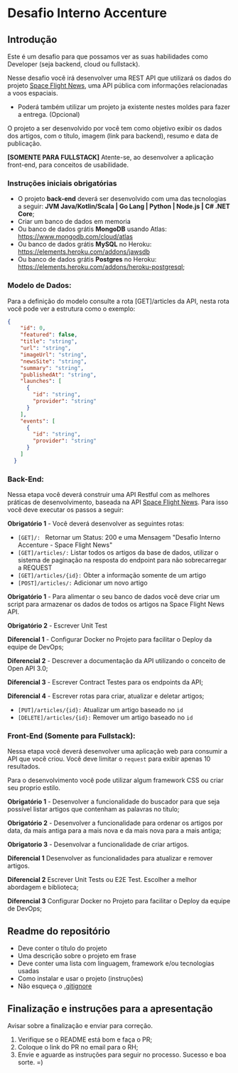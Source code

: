 # Desafio Interno Accenture

## Introdução

Este é um desafio para que possamos ver as suas habilidades como Developer (seja backend, cloud ou fullstack).

Nesse desafio você irá desenvolver uma REST API que utilizará os dados do projeto [Space Flight News](https://api.spaceflightnewsapi.net/v3/documentation), uma API pública com informações relacionadas a voos espaciais.

- Poderá também utilizar um projeto ja existente nestes moldes para fazer a entrega. (Opcional)

O projeto a ser desenvolvido por você tem como objetivo exibir os dados dos artigos, com o título, imagem (link para backend), resumo e data de publicação. 

**[SOMENTE PARA FULLSTACK]** Atente-se, ao desenvolver a aplicação front-end, para conceitos de usabilidade.

### Instruções iniciais obrigatórias

- O projeto **back-end** deverá ser desenvolvido com uma das tecnologias a seguir: **JVM Java/Kotlin/Scala | Go Lang | Python | Node.js | C# .NET Core**;
- Criar um banco de dados em memoria
- Ou banco de dados grátis **MongoDB** usando Atlas: https://www.mongodb.com/cloud/atlas 
- Ou banco de dados grátis **MySQL** no Heroku: https://elements.heroku.com/addons/jawsdb
- Ou banco de dados grátis **Postgres** no Heroku: https://elements.heroku.com/addons/heroku-postgresql;

### Modelo de Dados:

Para a definição do modelo consulte a rota [GET]/articles da API, nesta rota você pode ver a estrutura como o exemplo:

```json
{
    "id": 0,
    "featured": false,
    "title": "string",
    "url": "string",
    "imageUrl": "string",
    "newsSite": "string",
    "summary": "string",
    "publishedAt": "string",
    "launches": [
      {
        "id": "string",
        "provider": "string"
      }
    ],
    "events": [
      {
        "id": "string",
        "provider": "string"
      }
    ]
  }
```

### Back-End:

Nessa etapa você deverá construir uma API Restful com as melhores práticas de desenvolvimento, baseada na API [Space Flight News](https://api.spaceflightnewsapi.net/v3/documentation). Para isso você deve executar os passos a seguir:

**Obrigatório 1** - Você deverá desenvolver as seguintes rotas:

- `[GET]/: ` Retornar um Status: 200 e uma Mensagem "Desafio Interno Accenture - Space Flight News"
- `[GET]/articles/:`   Listar todos os artigos da base de dados, utilizar o sistema de paginação na resposta do endpoint para não sobrecarregar a REQUEST
- `[GET]/articles/{id}:` Obter a informação somente de um artigo
- `[POST]/articles/:` Adicionar um novo artigo

**Obrigatório 1** - Para alimentar o seu banco de dados você deve criar um script para armazenar os dados de todos os artigos na Space Flight News API. 

**Obrigatório 2** - Escrever Unit Test

**Diferencial 1** - Configurar Docker no Projeto para facilitar o Deploy da equipe de DevOps;

**Diferencial 2** - Descrever a documentação da API utilizando o conceito de Open API 3.0;

**Diferencial 3** - Escrever Contract Testes para os endpoints da API;

**Diferencial 4** - Escrever rotas para criar, atualizar e deletar artigos;

- `[PUT]/articles/{id}:` Atualizar um artigo baseado no `id`
- `[DELETE]/articles/{id}:` Remover um artigo baseado no `id`

### Front-End (Somente para Fullstack):

Nessa etapa você deverá desenvolver uma aplicação web para consumir a API que você criou. Você deve limitar o `request` para exibir apenas 10 resultados.

Para o desenvolvimento você pode utilizar algum framework CSS ou criar seu proprio estilo.

**Obrigatório 1** - Desenvolver a funcionalidade do buscador para que seja possível listar artigos que contenham as palavras no título;

**Obrigatório 2** - Desenvolver a funcionalidade para ordenar os artigos por data, da mais antiga para a mais nova e da mais nova para a mais antiga;

**Obrigatorio 3** - Desenvolvar a funcionalidade de criar artigos.

**Diferencial 1** Desenvolver as funcionalidades para atualizar e remover artigos.

**Diferencial 2** Escrever Unit Tests ou E2E Test. Escolher a melhor abordagem e biblioteca;

**Diferencial 3** Configurar Docker no Projeto para facilitar o Deploy da equipe de DevOps;

## Readme do repositório

- Deve conter o título do projeto
- Uma descrição sobre o projeto em frase
- Deve conter uma lista com linguagem, framework e/ou tecnologias usadas
- Como instalar e usar o projeto (instruções)
- Não esqueça o [.gitignore](https://www.toptal.com/developers/gitignore)

## Finalização e instruções para a apresentação

Avisar sobre a finalização e enviar para correção.

1. Verifique se o README está bom e faça o PR;
3. Coloque o link do PR no email para o RH;
4. Envie e aguarde as instruções para seguir no processo. Sucesso e boa sorte. =)
